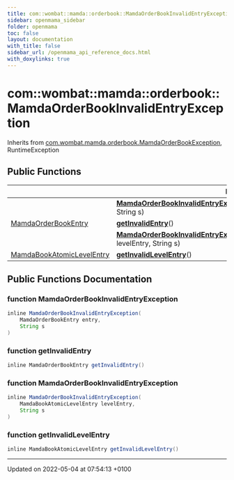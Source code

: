 ```yaml
---
title: com::wombat::mamda::orderbook::MamdaOrderBookInvalidEntryException
sidebar: openmama_sidebar
folder: openmama
toc: false
layout: documentation
with_title: false
sidebar_url: /openmama_api_reference_docs.html
with_doxylinks: true
---
```


# com::wombat::mamda::orderbook::MamdaOrderBookInvalidEntryException





Inherits from [com.wombat.mamda.orderbook.MamdaOrderBookException](classcom_1_1wombat_1_1mamda_1_1orderbook_1_1MamdaOrderBookException.html), RuntimeException

## Public Functions

|                | Name           |
| -------------- | -------------- |
| | **[MamdaOrderBookInvalidEntryException](classcom_1_1wombat_1_1mamda_1_1orderbook_1_1MamdaOrderBookInvalidEntryException.html#function-mamdaorderbookinvalidentryexception)**([MamdaOrderBookEntry](classcom_1_1wombat_1_1mamda_1_1orderbook_1_1MamdaOrderBookEntry.html) entry, String s) |
| [MamdaOrderBookEntry](classcom_1_1wombat_1_1mamda_1_1orderbook_1_1MamdaOrderBookEntry.html) | **[getInvalidEntry](classcom_1_1wombat_1_1mamda_1_1orderbook_1_1MamdaOrderBookInvalidEntryException.html#function-getinvalidentry)**() |
| | **[MamdaOrderBookInvalidEntryException](classcom_1_1wombat_1_1mamda_1_1orderbook_1_1MamdaOrderBookInvalidEntryException.html#function-mamdaorderbookinvalidentryexception)**([MamdaBookAtomicLevelEntry](interfacecom_1_1wombat_1_1mamda_1_1orderbook_1_1MamdaBookAtomicLevelEntry.html) levelEntry, String s) |
| [MamdaBookAtomicLevelEntry](interfacecom_1_1wombat_1_1mamda_1_1orderbook_1_1MamdaBookAtomicLevelEntry.html) | **[getInvalidLevelEntry](classcom_1_1wombat_1_1mamda_1_1orderbook_1_1MamdaOrderBookInvalidEntryException.html#function-getinvalidlevelentry)**() |

## Public Functions Documentation

### function MamdaOrderBookInvalidEntryException

```java
inline MamdaOrderBookInvalidEntryException(
    MamdaOrderBookEntry entry,
    String s
)
```


### function getInvalidEntry

```java
inline MamdaOrderBookEntry getInvalidEntry()
```


### function MamdaOrderBookInvalidEntryException

```java
inline MamdaOrderBookInvalidEntryException(
    MamdaBookAtomicLevelEntry levelEntry,
    String s
)
```


### function getInvalidLevelEntry

```java
inline MamdaBookAtomicLevelEntry getInvalidLevelEntry()
```


-------------------------------

Updated on 2022-05-04 at 07:54:13 +0100